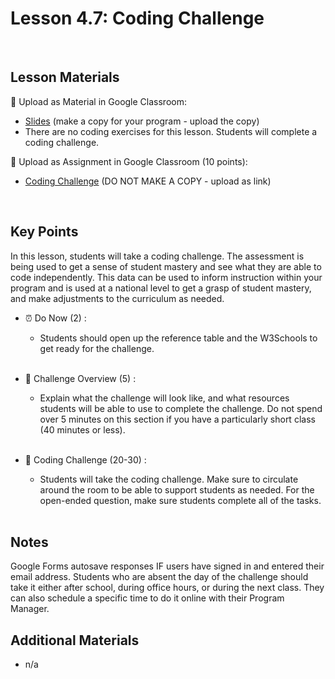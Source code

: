 # Lesson 4.7: Coding Challenge

<br>

## Lesson Materials

📖 Upload as Material in Google Classroom:
- [Slides](https://docs.google.com/presentation/d/1PjILgIRKWh6AVCyYDWIr1wMrCOllnkmCvMRt173_t4I/edit?usp=sharing) (make a copy for your program - upload the copy)
- There are no coding exercises for this lesson. Students will complete a coding challenge.

📝 Upload as Assignment in Google Classroom (10 points):
- [Coding Challenge](https://forms.gle/Br8Wej3sd78Lq64u8) (DO NOT MAKE A COPY - upload as link)

<br>

## Key Points
In this lesson, students will take a coding challenge. The assessment is being used to get a sense of student mastery and see what they are able to code independently. This data can be used to inform instruction within your program and is used at a national level to get a grasp of student mastery, and make adjustments to the curriculum as needed.


- ⏰ Do Now (2) : 
    -  Students should open up the reference table and the W3Schools to get ready for the challenge. <br><br>

- 🎯 Challenge Overview (5) :
    - Explain what the challenge will look like, and what resources students will be able to use to complete the challenge. Do not spend over 5 minutes on this section if you have a particularly short class (40 minutes or less). <br><br>

- 👾 Coding Challenge (20-30) : 
    - Students will take the coding challenge. Make sure to circulate around the room to be able to support students as needed. For the open-ended question, make sure students complete all of the tasks.  <br><br>


## Notes
Google Forms autosave responses IF users have signed in and entered their email address. Students who are absent the day of the challenge should take it either after school, during office hours, or during the next class. They can also schedule a specific time to do it online with their Program Manager.


## Additional Materials
- n/a
